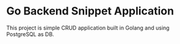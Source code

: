 # Go Backend Snippet Application

This project is simple CRUD application built in Golang and using PostgreSQL as DB. 